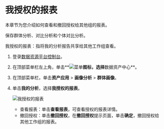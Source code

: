 # 我授权的报表

本章节为您介绍如何查看和撤回授权给其他组的报表。

保存群体分析、对比分析和个体对比分析。

我授权的报表：指将我的分析报告共享给其他工作组查看。

1.  登录[数据资源平台控制台](https://dataq.console.aliyun.com)。

2.  在顶部菜单栏左上角，单击**![菜单](https://static-aliyun-doc.oss-accelerate.aliyuncs.com/assets/img/zh-CN/6504337061/p188771.png)**图标，选择**数据资产中心**。

3.  在顶部菜单栏，单击**资产应用** \> **画像分析** \> **群体画像**。

4.  单击**我的分析**，选择**我授权的报表**。

    ![我授权的报表](https://static-aliyun-doc.oss-accelerate.aliyuncs.com/assets/img/zh-CN/9018060161/p224150.png)

    -   查看报表：单击**查看报表**，可查看授权的报表详情。
    -   撤回授权：单击**撤回授权**，在**撤回授权**提示页面，单击**确定**，撤回授权给其他工作组的报表。

